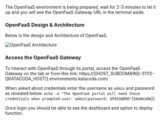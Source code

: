 The OpenFaaS environment is being prepared, wait for 2-3 minutes to let it up and you will 
see the OpenFaaS Gateway URL in the terminal aside. 

### OpenFaaS Design & Architecture
Below is the design and Architecture of OpenFaaS.

![OpenFaaS Architecture](https://docs.openfaas.com/images/of-conceptual-operator.png)

### Access the OpenFaaS Gateway

To interact with OpenFaaS through its portal, access the OpenFaaS Gateway on the tab or from 
this link: https://[[HOST_SUBDOMAIN]]-31112-[[KATACODA_HOST]].environments.katacoda.com/

When asked about credentials enter the username as `admin` and password as revealed below:
`echo -e "The OpenFaaS portal will need these credentials when prompted:user: admin\password: $PASSWORD"`{{execute}}

Once login you should be able to see the dashboard and option to deploy function.
